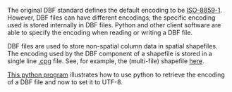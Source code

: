 The original DBF standard defines the default encoding to be [ISO-8859-1](http://en.wikipedia.org/wiki/ISO/IEC_8859-1). However, DBF files can have different encodings; the specific encoding used is stored internally in DBF files. Python and other client software are able to specify the encoding when reading or writing a DBF file.

DBF files are used to store non-spatial column data in spatial shapefiles. The encoding used by the DBF component of a shapefile is stored in a single line [.cpg](test_data.cpg) file.  See, for example, the (multi-file) shapefile [here](../../../test_data/ADM_INDIAN_RESERVES_BANDS_SP/).

[This python program](getEncoding.py) illustrates how to use python to retrieve the encoding of a DBF file and now to set it to UTF-8.
